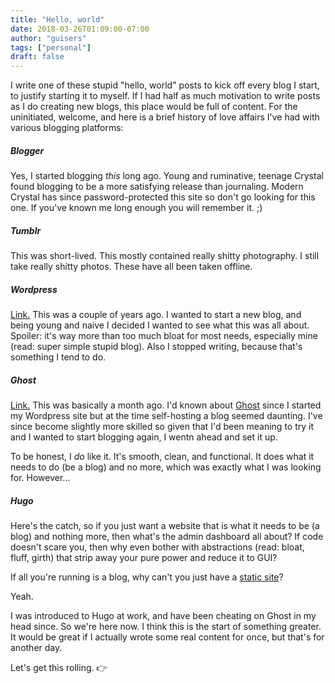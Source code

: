 ```yaml
---
title: "Hello, world"
date: 2018-03-26T01:09:00-07:00
author: "guisers"
tags: ["personal"]
draft: false
---
```


I write one of these stupid "hello, world" posts to kick off every blog I start, to justify starting it to myself. If I had half as much motivation to write posts as I do creating new blogs, this place would be full of content. For the uninitiated, welcome, and here is a brief history of love affairs I've had with various blogging platforms:

##### Blogger
Yes, I started blogging _this_ long ago. Young and ruminative, teenage Crystal found blogging to be a more satisfying release than journaling. Modern Crystal has since password-protected this site so don't go looking for this one. If you've known me long enough you will remember it. ;)

##### Tumblr
This was short-lived. This mostly contained really shitty photography. I still take really shitty photos. These have all been taken offline.

##### Wordpress
[Link.](https://guisers.wordpress.com/) This was a couple of years ago. I wanted to start a new blog, and being young and naive I decided I wanted to see what this was all about. Spoiler: it's way more than too much bloat for most needs, especially mine (read: super simple stupid blog). Also I stopped writing, because that's something I tend to do.

##### Ghost
[Link.](https://ghost.crystal.to/) This was basically a month ago. I'd known about [Ghost](https://ghost.org/) since I started my Wordpress site but at the time self-hosting a blog seemed daunting. I've since become slightly more skilled so given that I'd been meaning to try it and I wanted to start blogging again, I wentn ahead and set it up.

To be honest, I _do_ like it. It's smooth, clean, and functional. It does what it needs to do (be a blog) and no more, which was exactly what I was looking for. However...

##### Hugo
Here's the catch, so if you just want a website that is what it needs to be (a blog) and nothing more, then what's the admin dashboard all about? If code doesn't scare you, then why even bother with abstractions (read: bloat, fluff, girth) that strip away your pure power and reduce it to GUI?

If all you're running is a blog, why can't you just have a [static site](https://gohugo.io/)?

Yeah.

I was introduced to Hugo at work, and have been cheating on Ghost in my head since. So we're here now. I think this is the start of something greater. It would be great if I actually wrote some real content for once, but that's for another day.

Let's get this rolling. 👉
